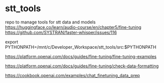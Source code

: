 # stt_tools
repo to manage tools for stt data and models
https://huggingface.co/learn/audio-course/en/chapter5/fine-tuning
https://github.com/SYSTRAN/faster-whisper/issues/116

export PYTHONPATH=/mnt/c/Developer_Workspace/stt_tools/src:$PYTHONPATH

https://platform.openai.com/docs/guides/fine-tuning/fine-tuning-examples

https://platform.openai.com/docs/guides/fine-tuning/check-data-formatting

https://cookbook.openai.com/examples/chat_finetuning_data_prep